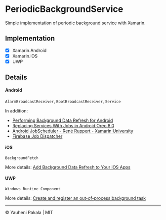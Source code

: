 # PeriodicBackgroundService
Simple implementation of periodic background service with Xamarin.


## Implementation

- [x] Xamarin.Android
- [x] Xamarin.iOS
- [x] UWP

## Details

#### Android

`AlarmBroadcastReceiver`, `BootBroadcastReceiver`, `Service`

In addition:
- [Performing Background Data Refresh for Android](https://blog.xamarin.com/performing-background-data-refresh-for-android/)
- [Replacing Services With Jobs in Android Oreo 8.0](https://blog.xamarin.com/replacing-services-jobs-android-oreo-8-0/)
- [Android JobScheduler - René Ruppert - Xamarin University](https://www.youtube.com/watch?v=aSjBBPYjelE)
- [Firebase Job Dispatcher](https://docs.microsoft.com/en-us/xamarin/android/platform/firebase-job-dispatcher)

#### iOS

`BackgroundFetch`

More details: [Add Background Data Refresh to Your iOS Apps](https://blog.xamarin.com/add-background-data-refresh-to-ios-apps/)

#### UWP

`Windows Runtime Component`

More details: [Create and register an out-of-process background task](https://docs.microsoft.com/en-us/windows/uwp/launch-resume/create-and-register-a-background-task)


---
&copy; Yauheni Pakala | MIT
